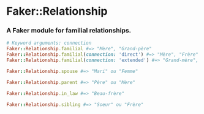 # Faker::Relationship
### A Faker module for familial relationships.

```ruby
# Keyword arguments: connection
Faker::Relationship.familial #=> "Mère", "Grand-père"
Faker::Relationship.familial(connection: 'direct') #=> "Mère", "Frère"
Faker::Relationship.familial(connection: 'extended') #=> "Grand-mère", "Nièce", "Tante"

Faker::Relationship.spouse #=> "Mari" ou "Femme"

Faker::Relationship.parent #=> "Père" ou "Mère"

Faker::Relationship.in_law #=> "Beau-frère"

Faker::Relationship.sibling #=> "Soeur" ou "Frère"
```
